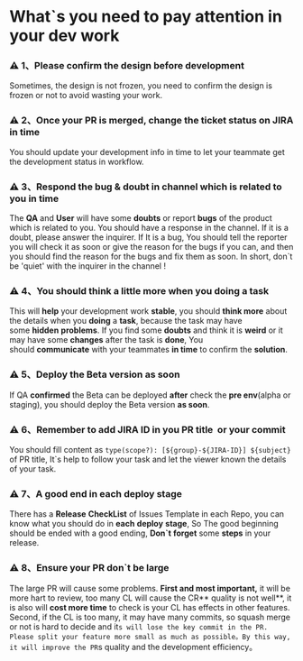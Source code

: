 # What`s you need to pay attention in your dev work

### ⚠️ 1、Please confirm the design before development

Sometimes, the design is not frozen, you need to confirm the design is frozen or not to avoid wasting your work.

### ⚠️ 2、Once your PR is merged, change the ticket status on JIRA in time

You should update your development info in time to let your teammate get the development status in workflow. 

### ⚠️ 3、Respond the bug & doubt in channel which is related to you in time

The **QA** and **User** will have some **doubts** or report **bugs** of the product which is related to you. You should have a response in the channel. If it is a doubt, please answer the inquirer.  If It is a bug, You should tell the reporter you will check it as soon or give the reason for the bugs if you can, and then you should find the reason for the bugs and fix them as soon. In short, don`t be 'quiet' with the inquirer in the channel !

### ⚠️ 4、You should think a little more when you doing a task

This will **help** your development work **stable**, you should **think more** about the details when you **doing** a **task**, because the task may have some **hidden** **problems**. If you find some **doubts** and think it is **weird** or it may have some **changes** after the task is **done**, You should **communicate** with your teammates **in time** to confirm the **solution**.

### ⚠️ 5、Deploy the Beta version as soon

If QA **confirmed** the Beta can be deployed **after** check the **pre env**(alpha or staging), you should deploy the Beta version **as soon**.

### ⚠️ 6、Remember to add JIRA ID in you PR title  or your commit

You should fill content as `type(scope?): [${group}-${JIRA-ID}] ${subject}` of PR title, It`s help to follow your task and let the viewer known the details of your task.

### ⚠️ 7、A good end in each deploy stage

There has a **Release** **CheckList** of Issues Template in each Repo, you can know what you should do in **each** **deploy** **stage**, So The good beginning should be ended with a good ending, **Don`t** **forget** some **steps** in your release.    

### ⚠️ 8、Ensure your PR don`t be large

The large PR will cause some problems. **First and most important,** it will be more hart to review, too many CL will cause the CR** quality is not well**, it is also will **cost more time** to check is your CL has effects in other features. Second, if the CL is too many, it may have many commits, so squash merge or not is hard to decide and it`s will lose the key commit in the PR. Please split your feature more small as much as possible。By this way, it will improve the PR`s quality and the development efficiency。

